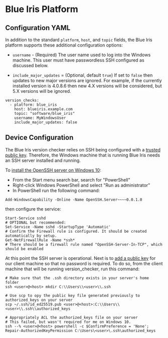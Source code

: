 # Blue Iris Platform

## Configuration YAML

In addition to the standard `platform`, `host`, and `topic` fields, the Blue Iris platform supports these additional configuration options:

 - `username` - (Required) The user name used to log into the Windows machine. This user must have passwordless SSH configured as discussed below.

 - `include_major_updates` = (Optional, default `true`) If set to `false` then updates to new major versions are ignored. For example, if the currently installed version is 4.0.8.6 then new 4.X versions will be considered, but 5.X versions will be ignored.

```
version_checks:
  - platform: blue_iris
    host: blueiris.example.com
    topic: "software/blue_iris"
    username: MyWindowsUser
    include_major_updates: false
```

## Device Configuration

The Blue Iris version checker relies on SSH being configured with a [trusted public key](https://www.debian.org/devel/passwordlessssh). Therefore, the Windows machine that is running Blue Iris needs an SSH server installed and running.

To [install the OpenSSH server on Windows 10](https://docs.microsoft.com/en-us/windows-server/administration/openssh/openssh_install_firstuse):

- From the Start menu search bar, search for "PowerShell"
- Right-click Windows PowerShell and select "Run as administrator"
- In PowerShell run the following command:

```
Add-WindowsCapability -Online -Name OpenSSH.Server~~~~0.0.1.0
```
then configure the service:
```
Start-Service sshd
# OPTIONAL but recommended:
Set-Service -Name sshd -StartupType 'Automatic'
# Confirm the Firewall rule is configured. It should be created automatically by setup. 
Get-NetFirewallRule -Name *ssh*
# There should be a firewall rule named "OpenSSH-Server-In-TCP", which should be enabled 
```

At this point the SSH server is operational. Next is to [add a public key](https://docs.microsoft.com/en-us/windows-server/administration/openssh/openssh_keymanagement#deploying-the-public-key) for our client machine so that no password is required. To do so, from the client machine that will be running version_checker, run this command:

```
# Make sure that the .ssh directory exists in your server's home folder
ssh <user>@<host> mkdir C:\\Users\\<user>\\.ssh

# Use scp to opy the public key file generated previously to authorized_keys on your server
scp ~/.ssh/id_ed25519.pub <user>@<host>:C:\\Users\\<user>\\.ssh\\authorized_keys

# Appropriately ACL the authorized_keys file on your server
# This failed, but wasn't required for me on Windows 10.
ssh --% <user>@<host> powershell -c $ConfirmPreference = 'None'; Repair-AuthorizedKeyPermission C:\Users\<user>\.ssh\authorized_keys
```